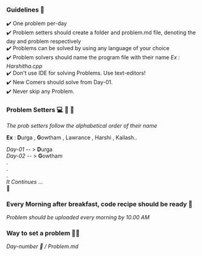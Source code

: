 ### Guidelines 🎌  <br>
:heavy_check_mark: One problem per-day <br>
:heavy_check_mark: Problem setters should create a folder and problem.md file, denoting the day and problem respectively <br>
:heavy_check_mark: Problems can be solved by using any language of your choice <br>
:heavy_check_mark: Problem solvers should name the program file with their name  *Ex : Harshitha.cpp* <br>
:heavy_check_mark: Don't use IDE for solving Problems. Use text-editors! <br>
:heavy_check_mark: New Comers should solve from Day-01.<br>
:heavy_check_mark: Never skip any Problem.

### Problem Setters  💻  👩 👨 

 *The prob setters follow the alphabetical order of their name* <br> 

**Ex** : **D**urga , **G**owtham , Lawrance , Harshi , Kailash.. <br> 

*Day-01* -- > **D**urga <br> 
*Day-02* -- > **G**owtham <br> 
. <br>
. <br>
. <br>
*It Continues* ... <br> 
🙂

### Every Morning after breakfast, code recipe should be ready 🍔 <br> 

*Problem should be uploaded every morning by 10.00 AM*

### Way to set a problem  🥜🥜

 *Day-number 📆 / Problem.md* 
